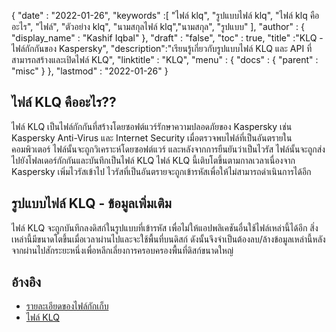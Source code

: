 {
  "date" : "2022-01-26",
  "keywords" :[ "ไฟล์ klq", "รูปแบบไฟล์ klq", "ไฟล์ klq คืออะไร", "ไฟล์", "ตัวอย่าง klq", "นามสกุลไฟล์ klq","นามสกุล", "รูปแบบ" ],
  "author" : {
    "display_name" : "Kashif Iqbal"
},
  "draft" : "false",
  "toc" : true,
  "title" :"KLQ - ไฟล์กักกันของ Kaspersky",
  "description":"เรียนรู้เกี่ยวกับรูปแบบไฟล์ KLQ และ API ที่สามารถสร้างและเปิดไฟล์ KLQ",
  "linktitle" : "KLQ",
  "menu" : {
    "docs" : {
      "parent" : "misc"
}
},
  "lastmod" : "2022-01-26"
}

## ไฟล์ KLQ คืออะไร??

ไฟล์ KLQ เป็นไฟล์กักกันที่สร้างโดยซอฟต์แวร์รักษาความปลอดภัยของ Kaspersky เช่น Kaspersky Anti-Virus และ Internet Security เมื่อตรวจพบไฟล์ที่เป็นอันตรายในคอมพิวเตอร์ ไฟล์นั้นจะถูกวิเคราะห์โดยซอฟต์แวร์ และหลังจากการยืนยันว่าเป็นไวรัส ไฟล์นั้นจะถูกส่งไปยังโฟลเดอร์กักกันและบันทึกเป็นไฟล์ KLQ ไฟล์ KLQ นี้เติบโตขึ้นตามกาลเวลาเนื่องจาก Kaspersky เพิ่มไวรัสเข้าไป ไวรัสที่เป็นอันตรายจะถูกเข้ารหัสเพื่อให้ไม่สามารถดำเนินการได้อีก

## รูปแบบไฟล์ KLQ - ข้อมูลเพิ่มเติม

ไฟล์ KLQ จะถูกบันทึกลงดิสก์ในรูปแบบที่เข้ารหัส เพื่อไม่ให้แอปพลิเคชันอื่นใช้ไฟล์เหล่านี้ได้อีก สิ่งเหล่านี้มีขนาดโตขึ้นเมื่อเวลาผ่านไปและจะใช้พื้นที่บนดิสก์ ดังนั้นจึงจำเป็นต้องลบ/ล้างข้อมูลเหล่านี้หลังจากผ่านไปสักระยะหนึ่งเพื่อหลีกเลี่ยงการครอบครองพื้นที่ดิสก์ขนาดใหญ่

## อ้างอิง

* [รายละเอียดของไฟล์กักเก็บ](https://forum.kaspersky.com/)
* [ไฟล์ KLQ](https://forum.kaspersky.com/?q=klq%20file)

